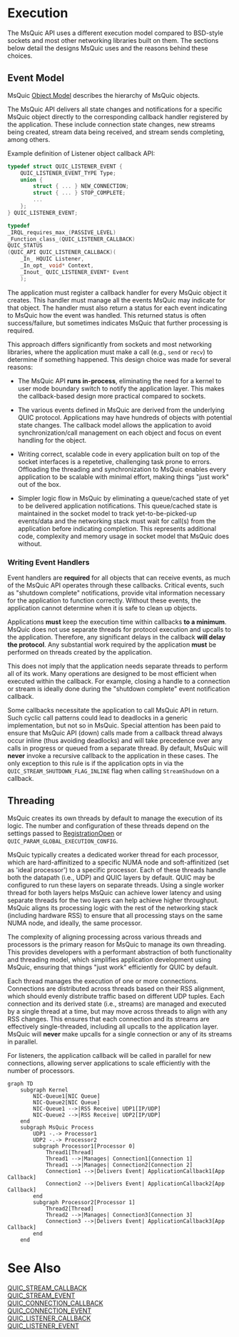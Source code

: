 Execution
======

The MsQuic API uses a different execution model compared to BSD-style sockets and most other networking libraries built on them.
The sections below detail the designs MsQuic uses and the reasons behind these choices.

## Event Model

MsQuic [Object Model](./API.md#object-model) describes the hierarchy of MsQuic objects.

The MsQuic API delivers all state changes and notifications for a specific MsQuic object directly to the corresponding callback handler registered by the application. These include connection state changes, new streams being created, stream data being received, and stream sends completing, among others.

Example definition of Listener object callback API:

```c
typedef struct QUIC_LISTENER_EVENT {
    QUIC_LISTENER_EVENT_TYPE Type;
    union {
        struct { ... } NEW_CONNECTION;
        struct { ... } STOP_COMPLETE;
        ...
    };
} QUIC_LISTENER_EVENT;

typedef
_IRQL_requires_max_(PASSIVE_LEVEL)
_Function_class_(QUIC_LISTENER_CALLBACK)
QUIC_STATUS
(QUIC_API QUIC_LISTENER_CALLBACK)(
    _In_ HQUIC Listener,
    _In_opt_ void* Context,
    _Inout_ QUIC_LISTENER_EVENT* Event
    );
```

The application must register a callback handler for every MsQuic object it creates. This handler must manage all the events MsQuic may indicate for that object. The handler must also return a status for each event indicating to MsQuic how the event was handled. This returned status is often success/failure, but sometimes indicates MsQuic that further processing is required.

This approach differs significantly from sockets and most networking libraries, where the application must make a call (e.g., `send` or `recv`) to determine if something happened.
This design choice was made for several reasons:

- The MsQuic API **runs in-process**, eliminating the need for a kernel to user mode boundary switch to notify the application layer. This makes the callback-based design more practical compared to sockets.

- The various events defined in MsQuic are derived from the underlying QUIC protocol. Applications may have hundreds of objects with potential state changes. The callback model allows the application to avoid synchronization/call management on each object and focus on event handling for the object.

- Writing correct, scalable code in every application built on top of the socket interfaces is a repetetive, challenging task prone to errors. Offloading the threading and synchronization to MsQuic enables every application to be scalable with minimal effort, making things "just work" out of the box.

- Simpler logic flow in MsQuic by eliminating a queue/cached state of yet to be delivered application notifications. This queue/cached state is maintained in the socket model to track yet-to-be-picked-up events/data and the networking stack must wait for call(s) from the application before indicating completion. This represents additional code, complexity and memory usage in socket model that MsQuic does without.

### Writing Event Handlers

Event handlers are **required** for all objects that can receive events, as much of the MsQuic API operates through these callbacks.
Critical events, such as "shutdown complete" notifications, provide vital information necessary for the application to function correctly.
Without these events, the application cannot determine when it is safe to clean up objects.

Applications **must** keep the execution time within callbacks **to a minimum**.
MsQuic does not use separate threads for protocol execution and upcalls to the application.
Therefore, any significant delays in the callback **will delay the protocol**.
Any substantial work required by the application **must** be performed on threads created by the application.

This does not imply that the application needs separate threads to perform all of its work.
Many operations are designed to be most efficient when executed within the callback.
For example, closing a handle to a connection or stream is ideally done during the "shutdown complete" event notification callback.

Some callbacks necessitate the application to call MsQuic API in return. Such cyclic call patterns could lead to deadlocks in a generic implementation, but not so in MsQuic.
Special attention has been paid to ensure that MsQuic API (down) calls made from a callback thread always occur inline (thus avoiding deadlocks) and will take precedence over any calls in progress or queued from a separate thread.
By default, MsQuic will **never** invoke a recursive callback to the application in these cases. The only exception to this rule is if the application opts in via the `QUIC_STREAM_SHUTDOWN_FLAG_INLINE` flag when calling `StreamShudown` on a callback.

## Threading

MsQuic creates its own threads by default to manage the execution of its logic.
The number and configuration of these threads depend on the settings passed to [RegistrationOpen](api/RegistrationOpen.md) or `QUIC_PARAM_GLOBAL_EXECUTION_CONFIG`.

MsQuic typically creates a dedicated worker thread for each processor, which are hard-affinitized to a specific NUMA node and soft-affinitized (set as 'ideal processor') to a specific processor.
Each of these threads handle both the datapath (i.e., UDP) and QUIC layers by default. QUIC may be configured to run these layers on separate threads.
Using a single worker thread for both layers helps MsQuic can achieve lower latency and using separate threads for the two layers can help achieve higher throughput.
MsQuic aligns its processing logic with the rest of the networking stack (including hardware RSS) to ensure that all processing stays on the same NUMA node, and ideally, the same processor.

The complexity of aligning processing across various threads and processors is the primary reason for MsQuic to manage its own threading. 
This provides developers with a performant abstraction of both functionality and threading model, which simplifies application development using MsQuic, ensuring that things "just work" efficiently for QUIC by default.

Each thread manages the execution of one or more connections.
Connections are distributed across threads based on their RSS alignment, which should evenly distribute traffic based on different UDP tuples.
Each connection and its derived state (i.e., streams) are managed and executed by a single thread at a time, but may move across threads to align with any RSS changes.
This ensures that each connection and its streams are effectively single-threaded, including all upcalls to the application layer.
MsQuic will **never** make upcalls for a single connection or any of its streams in parallel.

For listeners, the application callback will be called in parallel for new connections, allowing server applications to scale efficiently with the number of processors.

```mermaid
graph TD
    subgraph Kernel
        NIC-Queue1[NIC Queue]
        NIC-Queue2[NIC Queue]
        NIC-Queue1 -->|RSS Receive| UDP1[IP/UDP]
        NIC-Queue2 -->|RSS Receive| UDP2[IP/UDP]
    end
    subgraph MsQuic Process
        UDP1 -.-> Processor1
        UDP2 -.-> Processor2
        subgraph Processor1[Processor 0]
            Thread1[Thread]
            Thread1 -->|Manages| Connection1[Connection 1]
            Thread1 -->|Manages| Connection2[Connection 2]
            Connection1 -->|Delivers Event| ApplicationCallback1[App Callback]
            Connection2 -->|Delivers Event| ApplicationCallback2[App Callback]
        end
        subgraph Processor2[Processor 1]
            Thread2[Thread]
            Thread2 -->|Manages| Connection3[Connection 3]
            Connection3 -->|Delivers Event| ApplicationCallback3[App Callback]
        end
    end
```

# See Also

[QUIC_STREAM_CALLBACK](api/QUIC_STREAM_CALLBACK.md)<br>
[QUIC_STREAM_EVENT](api/QUIC_STREAM_EVENT.md)<br>
[QUIC_CONNECTION_CALLBACK](api/QUIC_CONNECTION_CALLBACK.md)<br>
[QUIC_CONNECTION_EVENT](api/QUIC_CONNECTION_EVENT.md)<br>
[QUIC_LISTENER_CALLBACK](api/QUIC_LISTENER_CALLBACK.md)<br>
[QUIC_LISTENER_EVENT](api/QUIC_LISTENER_EVENT.md)<br>
